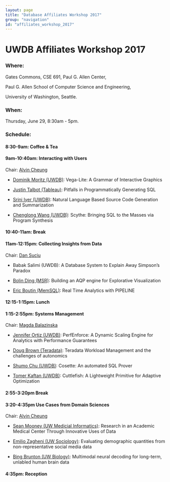 ```yaml
---
layout: page
title: "Database Affiliates Workshop 2017"
group: "navigation"
id: "affiliates_workshop_2017"
---
```


# UWDB Affiliates Workshop 2017

### **Where**: 

Gates Commons, CSE 691, Paul G. Allen Center,

Paul G. Allen School of Computer Science and Engineering,

University of Washington, Seattle.

### **When**: 

Thursday, June 29, 8:30am - 5pm.

### **Schedule**:

#### 8:30-9am: Coffee & Tea

#### 9am-10:40am: Interacting with Users
Chair: [Alvin Cheung](http://homes.cs.washington.edu/~akcheung/)

- [Dominik Moritz (UWDB)](https://homes.cs.washington.edu/~domoritz): 
Vega-Lite: A Grammar of Interactive Graphics

- [Justin Talbot (Tableau)](https://research.tableau.com/user/justin-talbot): 
Pitfalls in Programmatically Generating SQL

- [Srini Iyer (UWDB)](http://sriniiyer.github.io/): 
Natural Language Based Source Code Generation and Summarization

- [Chenglong Wang (UWDB)](http://chenglongwang.org/): 
Scythe: Bringing SQL to the Masses via Program Synthesis


#### 10:40-11am: Break

#### 11am-12:15pm: Collecting Insights from Data
Chair: [Dan Suciu](https://homes.cs.washington.edu/~suciu/)

- Babak Salimi (UWDB):
A Database System to Explain Away Simpson’s Paradox

- [Bolin Ding (MSR)](https://www.microsoft.com/en-us/research/people/bolind/):
Building an AQP engine for Explorative Visualization

- [Eric Boutin (MemSQL)](https://www.linkedin.com/in/eric-boutin-3ab0b01):
Real Time Analytics with PIPELINE

#### 12:15-1:15pm: Lunch

#### 1:15-2:55pm: Systems Management
Chair: [Magda Balazinska](http://www.cs.washington.edu/people/faculty/magda)

- [Jennifer Ortiz (UWDB)](https://homes.cs.washington.edu/~jortiz16/):
PerfEnforce: A Dynamic Scaling Engine for Analytics with Performance Guarantees

- [Doug Brown (Teradata)](https://www.linkedin.com/in/douglas-brown-23a78148):
Teradata Workload Management and the challenges of autonomics

- [Shumo Chu (UWDB)](http://shumochu.com): 
Cosette: An automated SQL Prover

- [Tomer Kaftan (UWDB)](https://www.linkedin.com/in/tomerkaftan):
Cuttlefish: A Lightweight Primitive for Adaptive Optimization


#### 2:55-3:20pm Break

#### 3:20-4:35pm Use Cases from Domain Sciences
Chair: [Alvin Cheung](http://homes.cs.washington.edu/~akcheung/)

- [Sean Mooney (UW Medicial Informatics)](http://faculty.washington.edu/sdmooney/):
Research in an Academic Medical Center Through Innovative Uses of Data

- [Emilio Zagheni (UW Sociology)](http://www.zagheni.net/index.html):
Evaluating demographic quantities from non-representative social media data

- [Bing Brunton (UW Biology)](https://www.bingbrunton.com/):
Multimodal neural decoding for long-term, unlabled human brain data

#### 4:35pm: Reception


